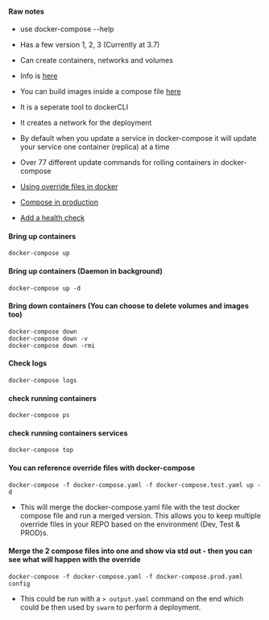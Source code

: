 #### Raw notes
* use docker-compose --help
* Has a few version 1, 2, 3 (Currently at 3.7)
* Can create containers, networks and volumes
* Info is [here](https://docs.docker.com/compose/compose-file/)
* You can build images inside a compose file [here](https://docs.docker.com/compose/compose-file/#build)
* It is a seperate tool to dockerCLI
* It creates a network for the deployment
* By default when you update a service in docker-compose it will update your service one container (replica) at a time
* Over 77 different update commands for rolling containers in docker-compose

* [Using override files in docker](https://docs.docker.com/compose/extends/#multiple-compose-files)
* [Compose in production](https://docs.docker.com/compose/production/)
* [Add a health check](https://docs.docker.com/compose/compose-file/#healthcheck)

#### Bring up containers
```docker-compose up```

#### Bring up containers (Daemon in background)
```docker-compose up -d```

#### Bring down containers (You can choose to delete volumes and images too)
```
docker-compose down
docker-compose down -v
docker-compose down -rmi
```

#### Check logs
```docker-compose logs```

#### check running containers
```docker-compose ps```

#### check running containers services
```docker-compose top```

#### You can reference override files with docker-compose ####
```docker-compose -f docker-compose.yaml -f docker-compose.test.yaml up -d ```  
* This will merge the docker-compose.yaml file with the test docker compose file and run a merged version. This allows you to keep multiple override files in your REPO based on the environment (Dev, Test & PROD)s.  

#### Merge the 2 compose files into one and show via std out - then you can see what will happen with the override
```docker-compose -f docker-compose.yaml -f docker-compose.prod.yaml config```  
* This could be run with a ```> output.yaml``` command on the end which could be then used by ```swarm``` to perform a deployment.  